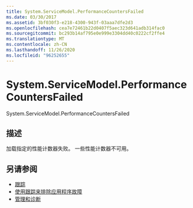```yaml
---
title: System.ServiceModel.PerformanceCountersFailed
ms.date: 03/30/2017
ms.assetid: 3bf030f3-e218-4300-943f-03aaa7dfe2d3
ms.openlocfilehash: cea7e72461b22d0407f5aec323d641adb314fac0
ms.sourcegitcommit: bc293b14af795e0e999e3304dd40c0222cf2ffe4
ms.translationtype: MT
ms.contentlocale: zh-CN
ms.lasthandoff: 11/26/2020
ms.locfileid: "96252655"
---
```

# <a name="systemservicemodelperformancecountersfailed"></a>System.ServiceModel.PerformanceCountersFailed

System.ServiceModel.PerformanceCountersFailed  
  
## <a name="description"></a>描述  

 加载指定的性能计数器失败。 一些性能计数器不可用。  
  
## <a name="see-also"></a>另请参阅

- [跟踪](index.md)
- [使用跟踪来排除应用程序故障](using-tracing-to-troubleshoot-your-application.md)
- [管理和诊断](../index.md)
